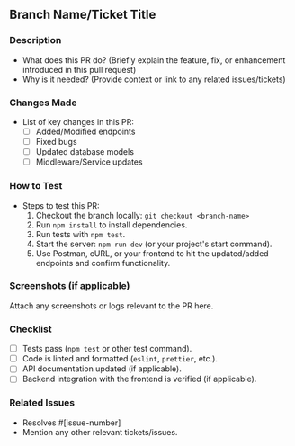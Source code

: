 ## **Branch Name/Ticket Title**

### **Description**
- What does this PR do? (Briefly explain the feature, fix, or enhancement introduced in this pull request)
- Why is it needed? (Provide context or link to any related issues/tickets)

### **Changes Made**
- List of key changes in this PR:
  - [ ] Added/Modified endpoints
  - [ ] Fixed bugs
  - [ ] Updated database models
  - [ ] Middleware/Service updates

### **How to Test**
- Steps to test this PR:
  1. Checkout the branch locally: `git checkout <branch-name>`
  2. Run `npm install` to install dependencies.
  3. Run tests with `npm test`.
  4. Start the server: `npm run dev` (or your project's start command).
  5. Use Postman, cURL, or your frontend to hit the updated/added endpoints and confirm functionality.

### **Screenshots (if applicable)**
Attach any screenshots or logs relevant to the PR here.

### **Checklist**
- [ ] Tests pass (`npm test` or other test command).
- [ ] Code is linted and formatted (`eslint`, `prettier`, etc.).
- [ ] API documentation updated (if applicable).
- [ ] Backend integration with the frontend is verified (if applicable).

### **Related Issues**
- Resolves #[issue-number]
- Mention any other relevant tickets/issues.
